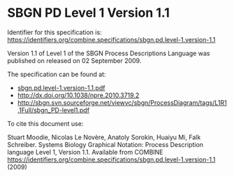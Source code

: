 # SBGN PD Level 1 Version 1.1
Identifier for this specification is: https://identifiers.org/combine.specifications/sbgn.pd.level-1.version-1.1

Version 1.1 of Level 1 of the SBGN Process Descriptions Language was published on released on 02 September 2009.

The specification can be found at:

* [sbgn.pd.level-1.version-1.1.pdf](./files/sbgn.pd.level-1.version-1.1.pdf)
* http://dx.doi.org/10.1038/npre.2010.3719.2
* http://sbgn.svn.sourceforge.net/viewvc/sbgn/ProcessDiagram/tags/L1R1.1Full/sbgn_PD-level1.pdf

To cite this document use:

Stuart Moodie, Nicolas Le Novère, Anatoly Sorokin, Huaiyu Mi, Falk Schreiber. Systems Biology Graphical Notation: Process Description language Level 1, Version 1.1. Available from COMBINE https://identifiers.org/combine.specifications/sbgn.pd.level-1.version-1.1 (2009)